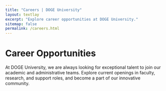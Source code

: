 ```yaml
---
title: "Careers | DOGE University"
layout: textlay
excerpt: "Explore career opportunities at DOGE University."
sitemap: false
permalink: /careers.html
---
```


# Career Opportunities

At DOGE University, we are always looking for exceptional talent to join our academic and administrative teams. Explore current openings in faculty, research, and support roles, and become a part of our innovative community.
